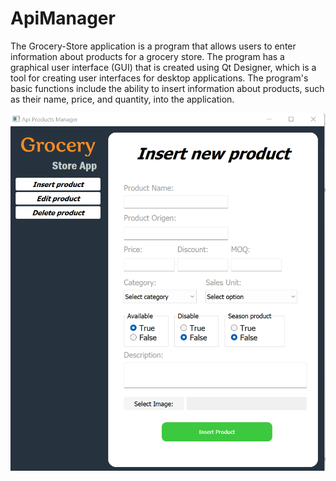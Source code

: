 # ApiManager

The Grocery-Store application is a program that allows users to enter information about products for a grocery store. The program has a graphical user interface (GUI) that is created using Qt Designer, which is a tool for creating user interfaces for desktop applications. The program's basic functions include the ability to insert information about products, such as their name, price, and quantity, into the application.

<img src="https://github.com/Jesr2104/ApiManager/blob/6ebddbb305969fe7a9a2d6f046df9bb6ac4669d3/ApiManager-Python.png">
